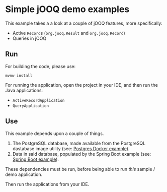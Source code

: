 # Simple jOOQ demo examples

This example takes a a look at a couple of jOOQ features, more specifically:

* Active `Record`s (`org.jooq.Result` and `org.jooq.Record`)
* Queries in jOOQ

## Run

For building the code, please use:

    mvnw install

For running the application, open the project in your IDE, and then run the Java applications:

* `ActiveRecordApplication`
* `QueryApplication`

## Use

This example depends upon a couple of things.

1. The PostgreSQL database, made available from the PostgreSQL dastabase image utility (see: [Postgres Docker example](../postgres-docker`)).
2. Data in said database, populated by the Spring Boot example (see: [Spring Boot example](../springboot`)).

These dependencies must be run, before being able to run *this* sample / demo application.

Then run the applications from your IDE.